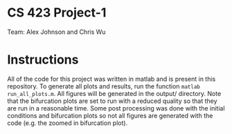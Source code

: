 # CS 423 Project-1
Team: Alex Johnson and Chris Wu

# Instructions
All of the code for this project was written in matlab and is present in this repository.
To generate all plots and results, run the function ```matlab run_all_plots.m```. All figures will be generated in the output/ directory. Note that the bifurcation plots are set to run with a reduced quality so that they are run in a reasonable time. Some post processing was done with the initial conditions and bifurcation plots so not all figures are generated with the code (e.g. the zoomed in bifurcation plot).

